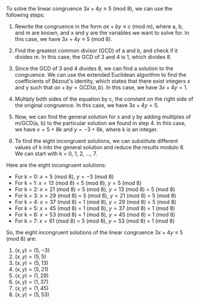  To solve the linear congruence $3x + 4y \equiv 5$ (mod 8), we can use the following steps:

1. Rewrite the congruence in the form $ax + by \equiv c$ (mod m), where a, b, and m are known, and x and y are the variables we want to solve for. In this case, we have $3x + 4y \equiv 5$ (mod 8).

2. Find the greatest common divisor (GCD) of a and b, and check if it divides m. In this case, the GCD of 3 and 4 is 1, which divides 8.

3. Since the GCD of 3 and 4 divides 8, we can find a solution to the congruence. We can use the extended Euclidean algorithm to find the coefficients of Bézout's identity, which states that there exist integers x and y such that $ax + by = \text{GCD}(a, b)$. In this case, we have $3x + 4y = 1$.

4. Multiply both sides of the equation by c, the constant on the right side of the original congruence. In this case, we have $3x + 4y = 5$.

5. Now, we can find the general solution for x and y by adding multiples of m/GCD(a, b) to the particular solution we found in step 4. In this case, we have $x = 5 + 8k$ and $y = -3 + 8k$, where k is an integer.

6. To find the eight incongruent solutions, we can substitute different values of k into the general solution and reduce the results modulo 8. We can start with k = 0, 1, 2, ..., 7.

Here are the eight incongruent solutions:

- For k = 0: $x = 5$ (mod 8), $y = -3$ (mod 8)
- For k = 1: $x = 13$ (mod 8) = 5 (mod 8), $y = 5$ (mod 8)
- For k = 2: $x = 21$ (mod 8) = 5 (mod 8), $y = 13$ (mod 8) = 5 (mod 8)
- For k = 3: $x = 29$ (mod 8) = 5 (mod 8), $y = 21$ (mod 8) = 5 (mod 8)
- For k = 4: $x = 37$ (mod 8) = 1 (mod 8), $y = 29$ (mod 8) = 5 (mod 8)
- For k = 5: $x = 45$ (mod 8) = 1 (mod 8), $y = 37$ (mod 8) = 1 (mod 8)
- For k = 6: $x = 53$ (mod 8) = 1 (mod 8), $y = 45$ (mod 8) = 1 (mod 8)
- For k = 7: $x = 61$ (mod 8) = 5 (mod 8), $y = 53$ (mod 8) = 1 (mod 8)

So, the eight incongruent solutions of the linear congruence $3x + 4y \equiv 5$ (mod 8) are:

1. $(x, y) = (5, -3)$
2. $(x, y) = (5, 5)$
3. $(x, y) = (5, 13)$
4. $(x, y) = (5, 21)$
5. $(x, y) = (1, 29)$
6. $(x, y) = (1, 37)$
7. $(x, y) = (1, 45)$
8. $(x, y) = (5, 53)$